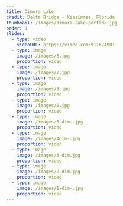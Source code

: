 ```yaml
---
title: Dimora Lake
credit: Delta Bridge - Kissimmee, Florida
thumbnail: /images/dimora-lake-portada.jpg
order: 1
slides:
  - type: video
    videoURL: https://vimeo.com/911674901
  - type: image
    image: /images/8.jpg
    proportion: video
  - type: image
    image: /images/7.jpg
    proportion: video
  - type: image
    image: /images/9.jpg
    proportion: video
  - type: image
    image: /images/6.jpg
    proportion: video
  - type: image
    image: /images/5-dim-.jpg
    proportion: video
  - type: image
    image: /images/4dim-.jpg
    proportion: video
  - type: image
    image: /images/3-dim.jpg
    proportion: video
  - type: image
    image: /images/2-dim.jpg
    proportion: video
  - type: image
    image: /images/1-dim-.jpg
    proportion: video
---
```

